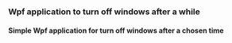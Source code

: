 ### Wpf application to turn off windows after a while

#### Simple Wpf application for turn off windows after a chosen time

